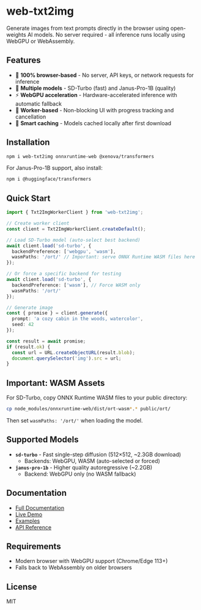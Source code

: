 # web-txt2img

Generate images from text prompts directly in the browser using open-weights AI models. No server required - all inference runs locally using WebGPU or WebAssembly.

## Features

- 🚀 **100% browser-based** - No server, API keys, or network requests for inference
- 🎨 **Multiple models** - SD-Turbo (fast) and Janus-Pro-1B (quality)
- ⚡ **WebGPU acceleration** - Hardware-accelerated inference with automatic fallback
- 🔄 **Worker-based** - Non-blocking UI with progress tracking and cancellation
- 💾 **Smart caching** - Models cached locally after first download

## Installation

```bash
npm i web-txt2img onnxruntime-web @xenova/transformers
```

For Janus-Pro-1B support, also install:
```bash
npm i @huggingface/transformers
```

## Quick Start

```ts
import { Txt2ImgWorkerClient } from 'web-txt2img';

// Create worker client
const client = Txt2ImgWorkerClient.createDefault();

// Load SD-Turbo model (auto-select best backend)
await client.load('sd-turbo', { 
  backendPreference: ['webgpu', 'wasm'],
  wasmPaths: '/ort/' // Important: serve ONNX Runtime WASM files here
});

// Or force a specific backend for testing
await client.load('sd-turbo', { 
  backendPreference: ['wasm'], // Force WASM only
  wasmPaths: '/ort/'
});

// Generate image
const { promise } = client.generate({ 
  prompt: 'a cozy cabin in the woods, watercolor',
  seed: 42 
});

const result = await promise;
if (result.ok) {
  const url = URL.createObjectURL(result.blob);
  document.querySelector('img').src = url;
}
```

## Important: WASM Assets

For SD-Turbo, copy ONNX Runtime WASM files to your public directory:

```bash
cp node_modules/onnxruntime-web/dist/ort-wasm*.* public/ort/
```

Then set `wasmPaths: '/ort/'` when loading the model.

## Supported Models

- **`sd-turbo`** - Fast single-step diffusion (512×512, ~2.3GB download)
  - Backends: WebGPU, WASM (auto-selected or forced)
- **`janus-pro-1b`** - Higher quality autoregressive (~2.2GB)
  - Backend: WebGPU only (no WASM fallback)

## Documentation

- [Full Documentation](https://github.com/lacerbi/web-txt2img#readme)
- [Live Demo](https://lacerbi.github.io/web-txt2img/)
- [Examples](https://github.com/lacerbi/web-txt2img/tree/main/examples)
- [API Reference](https://github.com/lacerbi/web-txt2img/blob/main/docs/DEVELOPER_GUIDE.md)

## Requirements

- Modern browser with WebGPU support (Chrome/Edge 113+)
- Falls back to WebAssembly on older browsers

## License

MIT
